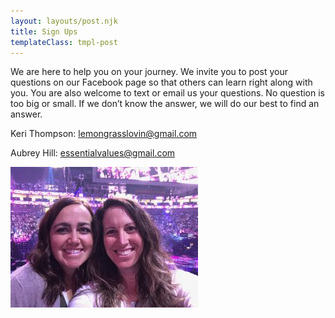 ```yaml
---
layout: layouts/post.njk
title: Sign Ups
templateClass: tmpl-post
---
```


We are here to help you on your journey. We invite you to post your questions on our Facebook page so that others can learn right along with you. You are also welcome to text or email us your questions. No question is too big or small. If we don’t know the answer, we will do our best to find an answer.

Keri Thompson: lemongrasslovin@gmail.com

Aubrey Hill: essentialvalues@gmail.com

![img/keri-aubrey.jpg](../img/keri-aubrey.jpg "Keri and Aubrey")
